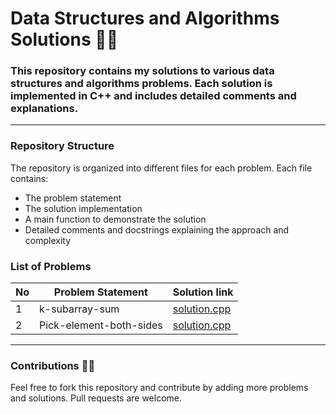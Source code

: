 # Data Structures and Algorithms Solutions 👨‍💻

### This repository contains my solutions to various data structures and algorithms problems. Each solution is implemented in C++ and includes detailed comments and explanations.

---

### Repository Structure

The repository is organized into different files for each problem. Each file contains:

- The problem statement
- The solution implementation
- A main function to demonstrate the solution
- Detailed comments and docstrings explaining the approach and complexity

### List of Problems

| No  | Problem Statement       | Solution link                                    |
| --- | ----------------------- | ------------------------------------------------ |
| 1   | k-subarray-sum          | [solution.cpp](./Array/k-subarray-sum.cpp)       |
| 2   | Pick-element-both-sides | [solution.cpp](./Array/pick-from-both-sides.cpp) |

---

### Contributions 👨‍💻

Feel free to fork this repository and contribute by adding more problems and solutions. Pull requests are welcome.
